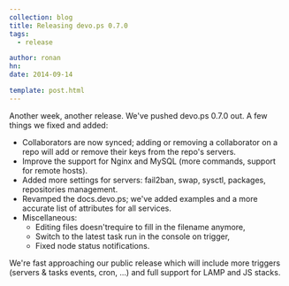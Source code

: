 ```yaml
---
collection: blog
title: Releasing devo.ps 0.7.0
tags:
  - release

author: ronan
hn:
date: 2014-09-14

template: post.html
---
```


Another week, another release. We've pushed devo.ps 0.7.0 out. A few things we fixed and added:

- Collaborators are now synced; adding or removing a collaborator on a repo will add or remove their keys from the repo's servers.
- Improve the support for Nginx and MySQL (more commands, support for remote hosts).
- Added more settings for servers: fail2ban, swap, sysctl, packages, repositories management.
- Revamped the docs.devo.ps; we've added examples and a more accurate list of attributes for all services.
- Miscellaneous: 
  - Editing files doesn'trequire to fill in the filename anymore,
  - Switch to the latest task run in the console on trigger,
  - Fixed node status notifications.
  
We're fast approaching our public release which will include more triggers (servers & tasks events, cron, ...) and full support for LAMP and JS stacks.
